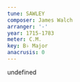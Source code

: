 ```yaml
---
tune: SAWLEY
composer: James Walch
arranger: '-'
year: 1715-1783
meter: C.M.
key: B♭ Major
anacrusis: 0
---
```

undefined